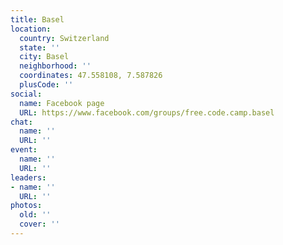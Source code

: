 ```yaml
---
title: Basel
location:
  country: Switzerland
  state: ''
  city: Basel
  neighborhood: ''
  coordinates: 47.558108, 7.587826
  plusCode: ''
social:
  name: Facebook page
  URL: https://www.facebook.com/groups/free.code.camp.basel
chat:
  name: ''
  URL: ''
event:
  name: ''
  URL: ''
leaders:
- name: ''
  URL: ''
photos:
  old: ''
  cover: ''
---
```

